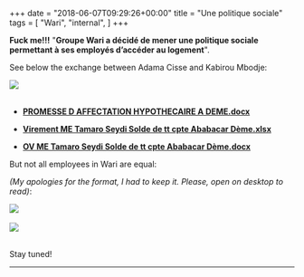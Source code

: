 +++
date = "2018-06-07T09:29:26+00:00"
title = "Une politique sociale"
tags = [
    "Wari",
    "internal",
]
+++

**Fuck me!!!** "**Groupe Wari a décidé de mener une politique sociale permettant à ses employés d’accéder au logement**".

See below the exchange between Adama Cisse and Kabirou Mbodje:

<!--more-->

<div class="container" style="width:auto">
  <a target="blank" href="https://res.cloudinary.com/vincentstradic/image/upload/bo_2px_solid_rgb:279d14,f_auto,q_auto/v1526122256/j7/j7-1.jpg">
    <img src="https://res.cloudinary.com/vincentstradic/image/upload/bo_2px_solid_rgb:279d14,f_auto,q_auto/v1526122256/j7/j7-1.jpg" style="max-width:100%">
  </a>
</div>
<br>


- [**PROMESSE D AFFECTATION HYPOTHECAIRE A DEME.docx**](https://res.cloudinary.com/vincentstradic/raw/upload/v1526122516/j7/PROMESSE_D_AFFECTATION_HYPOTHECAIRE_A_DEME.docx)

- [**Virement ME Tamaro Seydi Solde de tt cpte Ababacar Dème.xlsx**](https://res.cloudinary.com/vincentstradic/raw/upload/v1526122516/j7/Virement_ME_Tamaro_Seydi_Solde_de_tt_cpte_Ababacar_D%C3%A8me.xlsx)

- [**OV ME Tamaro Seydi Solde de tt cpte Ababacar Dème.docx**](https://res.cloudinary.com/vincentstradic/raw/upload/v1526122524/j7/OV_ME_Tamaro_Seydi_Solde_de_tt_cpte_Ababacar_D%C3%A8me.docx)

But not all employees in Wari are equal:

_(My apologies for the format, I had to keep it. Please, open on desktop to read)_:

<div class="container" style="width:auto">
  <a target="blank" href="https://res.cloudinary.com/vincentstradic/image/upload/v1526123333/j7/j7-2.jpg">
    <img src="https://res.cloudinary.com/vincentstradic/image/upload/bo_2px_solid_rgb:279d14,f_auto,q_auto/v1526123333/j7/j7-2.jpg" style="max-width:100%">
  </a>
</div>
<br>
<div class="container" style="width:auto">
  <a target="blank" href="https://res.cloudinary.com/vincentstradic/image/upload/v1526123648/j7/j7-3.jpg">
    <img src="https://res.cloudinary.com/vincentstradic/image/upload/bo_2px_solid_rgb:279d14,f_auto,q_auto/v1526123648/j7/j7-3.jpg" style="max-width:100%">
  </a>
</div>
<br>


Stay tuned!


<hr>
